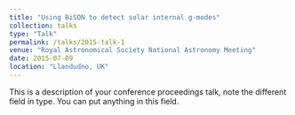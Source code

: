 ```yaml
---
title: "Using BiSON to detect solar internal g-modes"
collection: talks
type: "Talk"
permalink: /talks/2015-talk-1
venue: "Royal Astronomical Society National Astronomy Meeting"
date: 2015-07-09
location: "Llandudno, UK"
---
```


This is a description of your conference proceedings talk, note the different field in type. You can put anything in this field.
